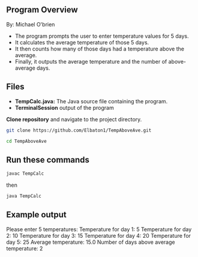 ## Program Overview

By: Michael O'brien

- The program prompts the user to enter temperature values for 5 days.
- It calculates the average temperature of those 5 days.
- It then counts how many of those days had a temperature above the average.
- Finally, it outputs the average temperature and the number of above-average days.

## Files

- **TempCalc.java:** The Java source file containing the program.
- **TerminalSession** output of the program

**Clone repository** and navigate to the project directory.

```bash
git clone https://github.com/Elbaton1/TempAboveAve.git
```

```bash
cd TempAboveAve
```

## Run these commands

```bash
javac TempCalc
```

then

```bash
java TempCalc
```

## Example output

Please enter 5 temperatures:
Temperature for day 1: 5
Temperature for day 2: 10
Temperature for day 3: 15
Temperature for day 4: 20
Temperature for day 5: 25
Average temperature: 15.0
Number of days above average temperature: 2
